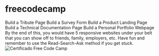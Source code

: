 # freecodecamp
Build a Tribute Page
Build a Survey Form
Build a Product Landing Page
Build a Technical Documentation Page
Build a Personal Portfolio Webpage
By the end of this, you would have 5 responsive websites under your belt that you can show off to friends, family, employers, etc. Have fun and remember to use the Read-Search-Ask method if you get stuck.
![Certificado Free Code Camp](https://user-images.githubusercontent.com/66454061/95756993-87433380-0c74-11eb-81ae-c52f40b1b755.png)
